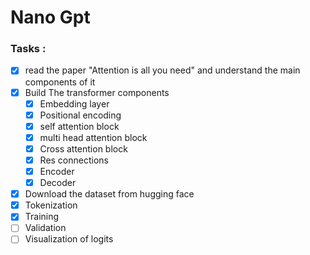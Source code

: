 # Nano Gpt 



### Tasks :

- [x] read the paper "Attention is all you need" and understand the main components of it
- [x] Build The transformer components
  - [x] Embedding layer
  - [x] Positional encoding 
  - [x] self attention block
  - [x] multi head attention block
  - [x] Cross attention block
  - [x] Res connections
  - [x] Encoder
  - [x] Decoder
- [x] Download the dataset from hugging face
- [x] Tokenization
- [x] Training 
- [ ] Validation
- [ ] Visualization of logits
